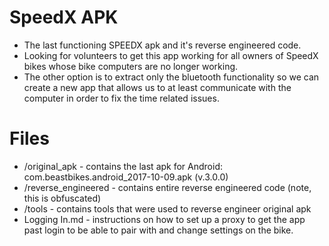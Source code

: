 # SpeedX APK 
- The last functioning SPEEDX apk and it's reverse engineered code.
- Looking for volunteers to get this app working for all owners of SpeedX bikes whose bike computers are no longer working. 
- The other option is to extract only the bluetooth functionality so we can create a new app that allows us to at least communicate with the computer in order to fix the time related issues.

# Files
 - /original_apk - contains the last apk for Android:  com.beastbikes.android_2017-10-09.apk (v.3.0.0)
 - /reverse_engineered - contains entire reverse engineered code (note, this is obfuscated)
 - /tools - contains tools that were used to reverse engineer original apk
 - Logging In.md - instructions on how to set up a proxy to get the app past login to be able to pair with and change settings on the bike.
